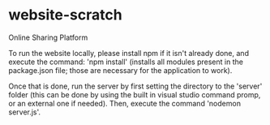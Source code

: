 # website-scratch
Online Sharing Platform

To run the website locally, please install npm if it isn't already done, and execute the command:
'npm install' (installs all modules present in the package.json file; those are necessary for the application to work).

Once that is done, run the server by first setting the directory to the 'server' folder (this can be done by using the built in visual studio command promp, or an external one if needed). Then, execute the command 'nodemon server.js'.